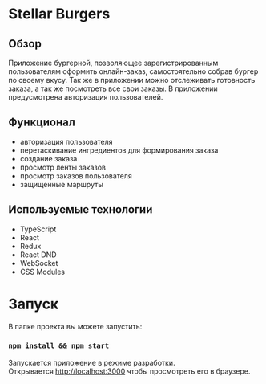 # Stellar Burgers

## Обзор
Приложение бургерной, позволяющее зарегистрированным пользователям оформить онлайн-заказ, самостоятельно собрав бургер по своему вкусу. Так же в приложении можно отслеживать готовность заказа, а так же посмотреть все свои заказы. В приложении предусмотрена авторизация пользователей. 

## Функционал
* авторизация пользователя
* перетаскивание ингредиентов для формирования заказа
* создание заказа
* просмотр ленты заказов
* просмотр заказов пользователя
* защищенные маршруты

## Используемые технологии
* TypeScript
* React
* Redux
* React DND
* WebSocket
* CSS Modules

# Запуск

В папке проекта вы можете запустить:
### `npm install && npm start`
Запускается приложение в режиме разработки.\
Открывается [http://localhost:3000](http://localhost:3000) чтобы просмотреть его в браузере.


